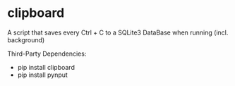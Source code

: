 # clipboard
 A script that saves every Ctrl + C to a SQLite3 DataBase when running (incl. background)

Third-Party Dependencies:<br />
- pip install clipboard<br />
- pip install pynput<br />
